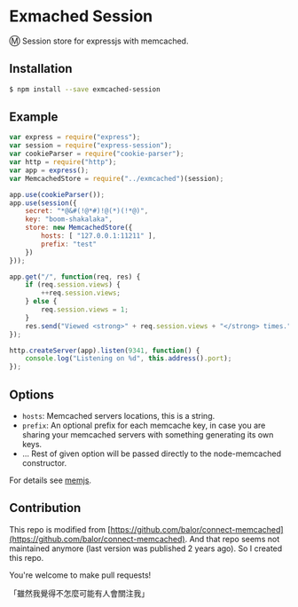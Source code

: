 # Exmached Session

Ⓜ️ Session store for expressjs with memcached.

## Installation

```sh
$ npm install --save exmcached-session
```

## Example

```javascript
var express = require("express");
var session = require("express-session");
var cookieParser = require("cookie-parser");
var http = require("http");
var app = express();
var MemcachedStore = require("../exmcached")(session);

app.use(cookieParser());
app.use(session({
    secret: "*@&#(!@*#)!@(*)(!*@)",
    key: "boom-shakalaka",
    store: new MemcachedStore({
        hosts: [ "127.0.0.1:11211" ],
        prefix: "test"
    })
}));

app.get("/", function(req, res) {
    if (req.session.views) {
        ++req.session.views;
    } else {
        req.session.views = 1;
    }
    res.send("Viewed <strong>" + req.session.views + "</strong> times.");
});

http.createServer(app).listen(9341, function() {
    console.log("Listening on %d", this.address().port);
});
```

## Options

+ `hosts`: Memcached servers locations, this is a string.
+ `prefix`: An optional prefix for each memcache key, in case you are sharing your memcached servers with something generating its own keys.
+ ... Rest of given option will be passed directly to the node-memcached constructor.

For details see [memjs](http://amitlevy.com/projects/memjs/).

## Contribution

This repo is modified from [https://github.com/balor/connect-memcached](https://github.com/balor/connect-memcached). And that repo seems not maintained anymore (last version was published 2 years ago). So I created this repo.

You're welcome to make pull requests!

「雖然我覺得不怎麼可能有人會關注我」
